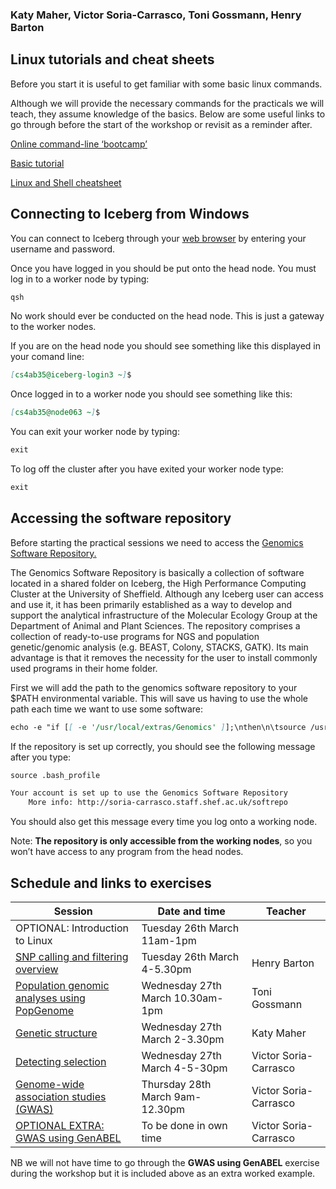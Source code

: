 ### Katy Maher, Victor Soria-Carrasco, Toni Gossmann, Henry Barton

## Linux tutorials and cheat sheets
Before you start it is useful to get familiar with some basic linux commands.

Although we will provide the necessary commands for the practicals we will teach, they assume knowledge of the basics. Below are some useful links to go through before the start of the workshop or revisit as a reminder after. 

[Online command-line ‘bootcamp’](http://rik.smith-unna.com/command_line_bootcamp/?id=g4gaphxtmz4)

[Basic tutorial](http://openwetware.org/wiki/Butlin:Unix_for_Bioinformatics_-_basic_tutorial)

[Linux and Shell cheatsheet](http://rcg.group.shef.ac.uk/courses/linux/shell-cheatsheet.html)


## Connecting to Iceberg from Windows

You can connect to Iceberg through your [web browser](https://myapps.shef.ac.uk/sgd/index.jsp?langSelected=en&SGD_Token=Epc6zWBl1mzYDM~hmN3q51gRAYIEkWvf) by entering your username and password.

Once you have logged in you should be put onto the head node. You must log in to a worker node by typing:

```markdown
qsh
```

No work should ever be conducted on the head node. This is just a gateway to the worker nodes. 

If you are on the head node you should see something like this displayed in your comand line:

```markdown
[cs4ab35@iceberg-login3 ~]$
```

Once logged in to a worker node you should see something like this:

```markdown
[cs4ab35@node063 ~]$
```

You can exit your worker node by typing:

```markdown
exit
```

To log off the cluster after you have exited your worker node type:

```markdown
exit
```

## Accessing the software repository 

Before starting the practical sessions we need to access the [Genomics Software Repository.](http://soria-carrasco.staff.shef.ac.uk/softrepo/)

The Genomics Software Repository is basically a collection of software located in a shared folder on Iceberg, the High Performance Computing Cluster at the University of Sheffield. Although any Iceberg user can access and use it, it has been primarily established as a way to develop and support the analytical infrastructure of the Molecular Ecology Group at the Department of Animal and Plant Sciences. The repository comprises a collection of ready-to-use programs for NGS and population genetic/genomic analysis (e.g. BEAST, Colony, STACKS, GATK). Its main advantage is that it removes the necessity for the user to install commonly used programs in their home folder.

First we will add the path to the genomics software repository to your $PATH environmental variable. This will save us having to use the whole path each time we want to use some software:

```markdown
echo -e "if [[ -e '/usr/local/extras/Genomics' ]];\nthen\n\tsource /usr/local/extras/Genomics/.bashrc\nfi" >> $HOME/.bash_profile

```

If the repository is set up correctly, you should see the following message after you type:

```markdown
source .bash_profile
```

```markdown
Your account is set up to use the Genomics Software Repository
    More info: http://soria-carrasco.staff.shef.ac.uk/softrepo
```

You should also get this message every time you log onto a working node.

Note: **The repository is only accessible from the working nodes**, so you won’t have access
to any program from the head nodes.


## Schedule and links to exercises

|Session|Date and time|Teacher|
|---|---|---|
|OPTIONAL: Introduction to Linux|Tuesday 26th March 11am-1pm||
|[SNP calling and filtering overview](https://henryjuho.github.io/uspopgen/)|Tuesday 26th March 4-5.30pm|Henry Barton|
|[Population genomic analyses using PopGenome](http://tonig-evo.github.io/workshop-popgenome/)|Wednesday 27th March 10.30am-1pm|Toni Gossmann|
|[Genetic structure](https://khmaher.github.io/popgenomicsworkshop-structure)|Wednesday 27th March 2-3.30pm|Katy Maher|
|[Detecting selection](https://visoca.github.io/popgenomworkshop-hmm/)|Wednesday 27th March 4-5-30pm|Victor Soria-Carrasco|
|[Genome-wide association studies (GWAS)](https://visoca.github.io/popgenomworkshop-gwas_gemma)|Thursday 28th March 9am-12.30pm|Victor Soria-Carrasco|
|[OPTIONAL EXTRA: GWAS using GenABEL](https://github.com/mestocks/gwas-workshop)|To be done in own time|Victor Soria-Carrasco|

NB we will not have time to go through the **GWAS using GenABEL** exercise during the workshop but it is included above as an extra worked example.


